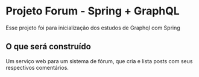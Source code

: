 # Projeto Forum - Spring + GraphQL

Esse projeto foi para inicialização dos estudos de Graphql com Spring 

## O que será construído

Um serviço web para um sistema de fórum, que cria e lista posts com seus respectivos comentários.